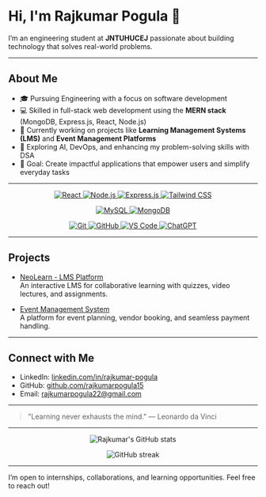 # Hi, I'm Rajkumar Pogula 👋

I’m an engineering student at **JNTUHUCEJ** passionate about building technology that solves real-world problems.

---

## About Me

- 🎓 Pursuing Engineering with a focus on software development  
- 💻 Skilled in full-stack web development using the **MERN stack** (MongoDB, Express.js, React, Node.js)  
- 🚀 Currently working on projects like **Learning Management Systems (LMS)** and **Event Management Platforms**  
- 🤖 Exploring AI, DevOps, and enhancing my problem-solving skills with DSA  
- 🎯 Goal: Create impactful applications that empower users and simplify everyday tasks

---

<p align="center">
  <a href="https://react.dev/" title="React">
    <img
      src="https://img.shields.io/badge/React-61DAFB?style=for-the-badge&logo=react&logoColor=black"
      alt="React"
    />
  </a>
  <a href="https://nodejs.org/" title="Node.js">
    <img
      src="https://img.shields.io/badge/Node.js-339933?style=for-the-badge&logo=nodedotjs&logoColor=white"
      alt="Node.js"
    />
  </a>
  <a href="https://expressjs.com/" title="Express.js">
    <img
      src="https://img.shields.io/badge/Express.js-%23404d59.svg?style=for-the-badge&logo=express&logoColor=%2361DAFB"
      alt="Express.js"
    />
  </a>
  <a href="https://tailwindcss.com/" title="Tailwind CSS">
    <img
      src="https://img.shields.io/badge/TailwindCSS-%2338B2AC.svg?style=for-the-badge&logo=tailwind-css&logoColor=white"
      alt="Tailwind CSS"
    />
  </a>
</p>

<p align="center">
  <a href="https://www.mysql.com/" title="MySQL">
    <img
      src="https://img.shields.io/badge/MySQL-4479A1.svg?style=for-the-badge&logo=mysql&logoColor=white"
      alt="MySQL"
    />
  </a>
  <a href="https://www.mongodb.com/" title="MongoDB">
    <img
      src="https://img.shields.io/badge/MongoDB-%234ea94b.svg?style=for-the-badge&logo=mongodb&logoColor=white"
      alt="MongoDB"
    />
  </a>
</p>
<p align="center">
  <a href="https://git-scm.com/" title="Git">
    <img
      src="https://img.shields.io/badge/Git-F05032?style=for-the-badge&logo=git&logoColor=white"
      alt="Git"
    />
  </a>
  <a href="https://github.com/" title="GitHub">
    <img
      src="https://img.shields.io/badge/GitHub-181717?style=for-the-badge&logo=github&logoColor=white"
      alt="GitHub"
    />
  </a>
  <a href="https://code.visualstudio.com/" title="VS Code">
    <img
      src="https://img.shields.io/badge/VS_Code-007ACC?style=for-the-badge&logo=visual-studio-code&logoColor=white"
      alt="VS Code"
    />
  </a>
  <a href="https://chat.openai.com/" title="ChatGPT">
    <img
      src="https://img.shields.io/badge/ChatGPT-03C75A?style=for-the-badge&logo=openai&logoColor=white"
      alt="ChatGPT"
    />
  </a>
</p>


---

## Projects

- [NeoLearn - LMS Platform](https://github.com/rajkumarpogula15/neolearn)  
  An interactive LMS for collaborative learning with quizzes, video lectures, and assignments.

- [Event Management System](https://github.com/rajkumarpogula15/event-management)  
  A platform for event planning, vendor booking, and seamless payment handling.

---

## Connect with Me

- LinkedIn: [linkedin.com/in/rajkumar-pogula](https://www.linkedin.com/in/rajkumar-pogula/)  
- GitHub: [github.com/rajkumarpogula15](https://github.com/rajkumarpogula15)  
- Email: rajkumarpogula22@gmail.com

---

> "Learning never exhausts the mind." — Leonardo da Vinci

---

<p align="center">
  <img src="https://github-readme-stats.vercel.app/api?username=rajkumarpogula15&show_icons=true&theme=radical" alt="Rajkumar's GitHub stats" />
</p>

<p align="center">
  <img src="https://github-readme-streak-stats.herokuapp.com/?user=rajkumarpogula15&theme=radical" alt="GitHub streak" />
</p>

---

I’m open to internships, collaborations, and learning opportunities. Feel free to reach out!

